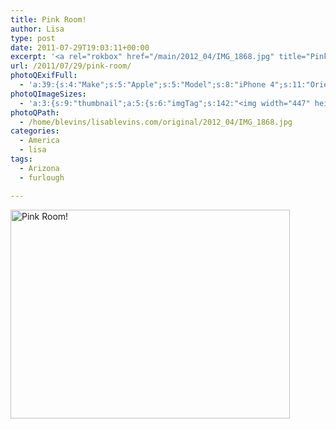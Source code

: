 ```yaml
---
title: Pink Room!
author: Lisa
type: post
date: 2011-07-29T19:03:11+00:00
excerpt: '<a rel="rokbox" href="/main/2012_04/IMG_1868.jpg" title="Pink Room!"><img width="447" height="334" alt="Pink Room!" src="/thumbnail/2012_04/IMG_1868.jpg" class="photoQexcerpt photoQLinkImg" /></a>'
url: /2011/07/29/pink-room/
photoQExifFull:
  - 'a:39:{s:4:"Make";s:5:"Apple";s:5:"Model";s:8:"iPhone 4";s:11:"Orientation";s:17:"1: Normal (0 deg)";s:11:"xResolution";s:26:"72 dots per ResolutionUnit";s:11:"yResolution";s:26:"72 dots per ResolutionUnit";s:14:"ResolutionUnit";s:4:"Inch";s:8:"Software";s:5:"4.3.3";s:8:"DateTime";s:19:"2011:07:29 20:03:11";s:12:"ExposureTime";s:8:"1/15 sec";s:7:"FNumber";s:5:"f/2.8";s:15:"ExposureProgram";s:7:"Program";s:15:"ISOSpeedRatings";s:3:"100";s:11:"ExifVersion";s:12:"version 2.21";s:16:"DateTimeOriginal";s:19:"2011:07:29 20:03:11";s:17:"DateTimedigitized";s:19:"2011:07:29 20:03:11";s:17:"ShutterSpeedValue";s:8:"1/15 sec";s:13:"ApertureValue";s:5:"f/2.8";s:12:"MeteringMode";s:13:"Multi-Segment";s:5:"Flash";s:8:"No Flash";s:11:"FocalLength";s:7:"3.85 mm";s:15:"FlashPixVersion";s:9:"version 1";s:10:"ColorSpace";s:4:"sRGB";s:14:"ExifImageWidth";s:11:"2592 pixels";s:15:"ExifImageHeight";s:11:"1936 pixels";s:13:"SensingMethod";s:35:"Unknown: One Chip Color Area Sensor";s:12:"ExposureMode";s:1:"0";s:12:"WhiteBalance";s:1:"0";s:16:"SceneCaptureMode";s:1:"0";s:20:"FocalLength35mmEquiv";s:0:"";s:7:"NumTags";s:1:"9";s:18:"Latitude Reference";s:1:"N";s:8:"Latitude";s:15:"33.394833333333";s:19:"Longitude Reference";s:1:"W";s:9:"Longitude";s:7:"110.784";s:18:"Altitude Reference";s:15:"Above Sea Level";s:8:"Altitude";s:16:"1056.4719101124m";s:4:"Time";s:8:"1129:3:3";s:17:"ImageDirectionRef";s:1:"T";s:14:"ImageDirection";s:15:"211.90957446809";}'
photoQImageSizes:
  - 'a:3:{s:9:"thumbnail";a:5:{s:6:"imgTag";s:142:"<img width="447" height="334" alt="Pink Room!" src="/thumbnail/2012_04/IMG_1868.jpg" class="PhotoQImg" />";s:6:"imgUrl";s:68:"/thumbnail/2012_04/IMG_1868.jpg";s:7:"imgPath";s:71:"/home/blevins/lisablevins.com/thumbnail/2012_04/IMG_1868.jpg";s:8:"imgWidth";s:3:"447";s:9:"imgHeight";s:3:"334";}s:4:"main";a:5:{s:6:"imgTag";s:137:"<img width="700" height="523" alt="Pink Room!" src="/main/2012_04/IMG_1868.jpg" class="PhotoQImg" />";s:6:"imgUrl";s:63:"/main/2012_04/IMG_1868.jpg";s:7:"imgPath";s:66:"/home/blevins/lisablevins.com/main/2012_04/IMG_1868.jpg";s:8:"imgWidth";s:3:"700";s:9:"imgHeight";s:3:"523";}s:8:"original";a:5:{s:6:"imgTag";s:143:"<img width="2592" height="1936" alt="Pink Room!" src="/original/2012_04/IMG_1868.jpg" class="PhotoQImg" />";s:6:"imgUrl";s:67:"/original/2012_04/IMG_1868.jpg";s:7:"imgPath";s:70:"/home/blevins/lisablevins.com/original/2012_04/IMG_1868.jpg";s:8:"imgWidth";s:4:"2592";s:9:"imgHeight";s:4:"1936";}}'
photoQPath:
  - /home/blevins/lisablevins.com/original/2012_04/IMG_1868.jpg
categories:
  - America
  - lisa
tags:
  - Arizona
  - furlough

---
```

<a rel="lightbox" href="/main/2012_04/IMG_1868.jpg" title="Pink Room!"><img width="447" height="334" alt="Pink Room!" src="/thumbnail/2012_04/IMG_1868.jpg" class="photoQcontent photoQLinkImg" /></a>

<div class="photoQDescr">
</div>